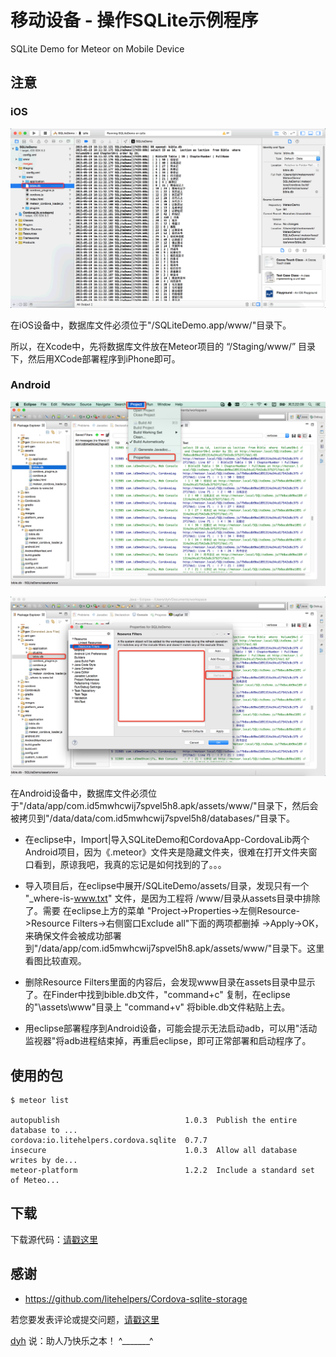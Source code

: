 # 移动设备 - 操作SQLite示例程序 

SQLite Demo for Meteor on Mobile Device

## 注意

### iOS

![image](screenshot/screenshot1.png)

在iOS设备中，数据库文件必须位于"/SQLiteDemo.app/www/"目录下。

所以，在Xcode中，先将数据库文件放在Meteor项目的 “/Staging/www/” 目录下，然后用XCode部署程序到iPhone即可。



### Android

![image](screenshot/screenshot2.png)

![image](screenshot/screenshot3.png)

在Android设备中，数据库文件必须位于"/data/app/com.id5mwhcwij7spvel5h8.apk/assets/www/"目录下，然后会被拷贝到"/data/data/com.id5mwhcwij7spvel5h8/databases/"目录下。

- 在eclipse中，Import|导入SQLiteDemo和CordovaApp-CordovaLib两个Android项目，因为《.meteor》文件夹是隐藏文件夹，很难在打开文件夹窗口看到，原谅我吧，我真的忘记是如何找到的了。。。

- 导入项目后，在eclipse中展开/SQLiteDemo/assets/目录，发现只有一个 "_where-is-www.txt" 文件，是因为工程将 /www/目录从assets目录中排除了。需要 在eclipse上方的菜单 "Project->Properties->左侧Resource->Resource Filters->右侧窗口Exclude all"下面的两项都删掉 ->Apply->OK，来确保文件会被成功部署到"/data/app/com.id5mwhcwij7spvel5h8.apk/assets/www/"目录下。这里看图比较直观。

- 删除Resource Filters里面的内容后，会发现www目录在assets目录中显示了。在Finder中找到bible.db文件，"command+c" 复制，在eclipse的"\assets\www\"目录上 "command+v" 将bible.db文件粘贴上去。

- 用eclipse部署程序到Android设备，可能会提示无法启动adb，可以用"活动监视器"将adb进程结束掉，再重启eclipse，即可正常部署和启动程序了。



## 使用的包

	$ meteor list

	autopublish                            1.0.3  Publish the entire database to ...
	cordova:io.litehelpers.cordova.sqlite  0.7.7
	insecure                               1.0.3  Allow all database writes by de...
	meteor-platform                        1.2.2  Include a standard set of Meteo...


## 下载

下载源代码：[请戳这里](https://github.com/MeteorChina/MeteorDemo/archive/master.zip)


## 感谢

- https://github.com/litehelpers/Cordova-sqlite-storage


若您要发表评论或提交问题，[请戳这里](https://github.com/MeteorChina/MeteorDemo/issues)

[dyh](https://github.com/dyh) 说：助人乃快乐之本！  ^_______^
